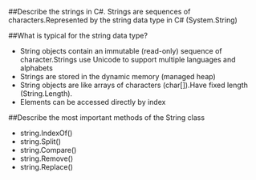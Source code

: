##Describe the strings in C#.
Strings are sequences of characters.Represented by the string data type in C# (System.String)


##What is typical for the string data type?
- String objects contain an immutable (read-only) sequence of character.Strings use Unicode to support multiple languages and alphabets
- Strings are stored in the dynamic memory (managed heap)
- String objects are like arrays of characters (char[]).Have fixed length (String.Length).
- Elements can be accessed directly by index

##Describe the most important methods of the String class
- string.IndexOf()
- string.Split()
- string.Compare()
- string.Remove()
- string.Replace()
